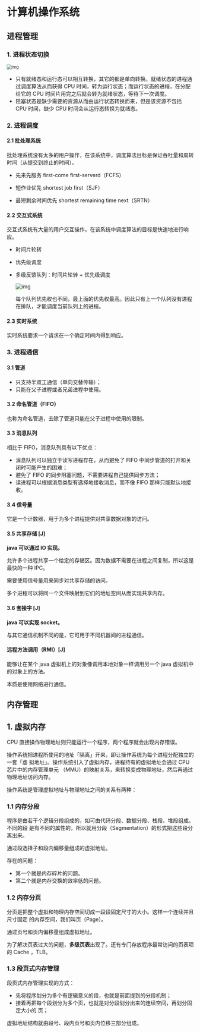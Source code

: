 # 计算机操作系统

## 进程管理

### 1. 进程状态切换

<img src="https://cs-notes-1256109796.cos.ap-guangzhou.myqcloud.com/ProcessState.png" alt="img" style="zoom:80%;" />

- 只有就绪态和运行态可以相互转换，其它的都是单向转换。就绪状态的进程通过调度算法从而获得 CPU 时间，转为运行状态；而运行状态的进程，在分配给它的 CPU 时间片用完之后就会转为就绪状态，等待下一次调度。
- 阻塞状态是缺少需要的资源从而由运行状态转换而来，但是该资源不包括 CPU 时间，缺少 CPU 时间会从运行态转换为就绪态。

### 2. 进程调度

#### 2.1 批处理系统

批处理系统没有太多的用户操作，在该系统中，调度算法目标是保证吞吐量和周转时间（从提交到终止的时间）。

- 先来先服务 first-come first-serverd（FCFS）

- 短作业优先 shortest job first（SJF）

- 最短剩余时间优先 shortest remaining time next（SRTN）

#### 2.2 交互式系统

交互式系统有大量的用户交互操作，在该系统中调度算法的目标是快速地进行响应。

- 时间片轮转

- 优先级调度

- 多级反馈队列：时间片轮转 + 优先级调度

  <img src="https://cs-notes-1256109796.cos.ap-guangzhou.myqcloud.com/042cf928-3c8e-4815-ae9c-f2780202c68f.png" alt="img" style="zoom:100%;" />

  每个队列优先权也不同，最上面的优先权最高。因此只有上一个队列没有进程在排队，才能调度当前队列上的进程。

#### 2.3 实时系统

实时系统要求一个请求在一个确定时间内得到响应。

### 3. 进程通信

#### 3.1 管道

- 只支持半双工通信（单向交替传输）；
- 只能在父子进程或者兄弟进程中使用。

#### 3.2 命名管道（FIFO）

也称为命名管道，去除了管道只能在父子进程中使用的限制。

#### 3.3 消息队列

相比于 FIFO，消息队列具有以下优点：

- 消息队列可以独立于读写进程存在，从而避免了 FIFO 中同步管道的打开和关闭时可能产生的困难；
- 避免了 FIFO 的同步阻塞问题，不需要进程自己提供同步方法；
- 读进程可以根据消息类型有选择地接收消息，而不像 FIFO 那样只能默认地接收。

#### 3.4 信号量

它是一个计数器，用于为多个进程提供对共享数据对象的访问。

#### 3.5 共享存储 [J]

**java 可以通过 IO 实现。**

允许多个进程共享一个给定的存储区。因为数据不需要在进程之间复制，所以这是最快的一种 IPC。

需要使用信号量用来同步对共享存储的访问。

多个进程可以将同一个文件映射到它们的地址空间从而实现共享内存。

#### 3.6 套接字 [J]

**java 可以实现 socket。**

与其它通信机制不同的是，它可用于不同机器间的进程通信。

#### 远程方法调用（RMI）[J]

能够让在某个 java 虚拟机上的对象像调用本地对象一样调用另一个 java 虚拟机中的对象上的方法。

本质是使用网络进行通信。

## 内存管理

## 1. 虚拟内存

CPU 直接操作物理地址则只能运行一个程序，两个程序就会出现内存错误。

操作系统把进程所使⽤的地址「隔离」开来，即让操作系统为每个进程分配独⽴的⼀套「虚
拟地址」。操作系统引⼊了虚拟内存，进程持有的虚拟地址会通过 CPU 芯⽚中的内存管理单元
（MMU）的映射关系，来转换变成物理地址，然后再通过物理地址访问内存。

操作系统是管理虚拟地址与物理地址之间的关系有两种：

### 1.1 内存分段

程序是由若⼲个逻辑分段组成的，如可由代码分段、数据分段、栈段、堆段组成。不同的段
是有不同的属性的，所以就⽤分段（Segmentation）的形式把这些段分离出来。

通过段选择子和段内偏移量组成的虚拟地址。

存在的问题：

- 第⼀个就是内存碎⽚的问题。
- 第⼆个就是内存交换的效率低的问题。

### 1.2 内存分页

分⻚是把整个虚拟和物理内存空间切成⼀段段固定尺⼨的⼤⼩。这样⼀个连续并且尺⼨固定
的内存空间，我们叫⻚（Page）。

通过页号和页内偏移量组成虚拟地址。

为了解决页表过大的问题，**多级页表**出现了。还有专⻔存放程序最常访问的⻚表项的 Cache ，TLB。

### 1.3 段页式内存管理

段⻚式内存管理实现的⽅式：

- 先将程序划分为多个有逻辑意义的段，也就是前⾯提到的分段机制；
- 接着再把每个段划分为多个⻚，也就是对分段划分出来的连续空间，再划分固定⼤⼩的
  ⻚；

虚拟地址结构就由段号、段内⻚号和⻚内位移三部分组成。